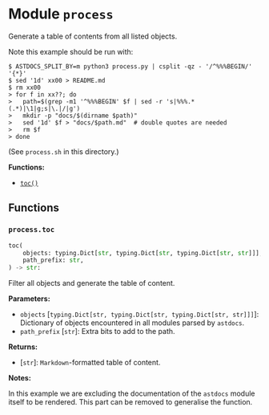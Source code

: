 # Module `process`

Generate a table of contents from all listed objects.

Note this example should be run with:

```shell
$ ASTDOCS_SPLIT_BY=m python3 process.py | csplit -qz - '/^%%%BEGIN/' '{*}'
$ sed '1d' xx00 > README.md
$ rm xx00
> for f in xx??; do
>   path=$(grep -m1 '^%%%BEGIN' $f | sed -r 's|%%%.* (.*)|\1|g;s|\.|/|g')
>   mkdir -p "docs/$(dirname $path)"
>   sed '1d' $f > "docs/$path.md"  # double quotes are needed
>   rm $f
> done
```

(See `process.sh` in this directory.)

**Functions:**

- [`toc()`](#processtoc)

## Functions

### `process.toc`

```python
toc(
    objects: typing.Dict[str, typing.Dict[str, typing.Dict[str, str]]], 
    path_prefix: str,
) -> str:
```

Filter all objects and generate the table of content.

**Parameters:**

- `objects` \[`typing.Dict[str, typing.Dict[str, typing.Dict[str, str]]]`\]: Dictionary of
  objects encountered in all modules parsed by `astdocs`.
- `path_prefix` \[`str`\]: Extra bits to add to the path.

**Returns:**

- \[`str`\]: `Markdown`-formatted table of content.

**Notes:**

In this example we are excluding the documentation of the `astdocs` module itself to be
rendered. This part can be removed to generalise the function.
